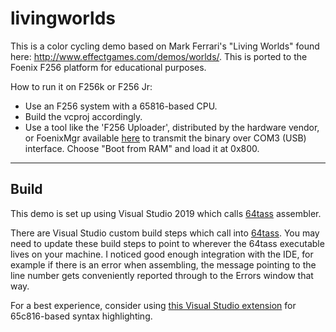 # livingworlds
This is a color cycling demo based on Mark Ferrari's "Living Worlds" found here: http://www.effectgames.com/demos/worlds/. This is ported to the Foenix F256 platform for educational purposes.

How to run it on F256k or F256 Jr:
  * Use an F256 system with a 65816-based CPU.
  * Build the vcproj accordingly.
  * Use a tool like the 'F256 Uploader', distributed by the hardware vendor, or FoenixMgr available [here](https://github.com/pweingar/FoenixMgr) to transmit the binary over COM3 (USB) interface. Choose "Boot from RAM" and load it at 0x800.

-----

## Build

This demo is set up using Visual Studio 2019 which calls [64tass](https://tass64.sourceforge.net) assembler.

There are Visual Studio custom build steps which call into [64tass](https://tass64.sourceforge.net). You may need to update these build steps to point to wherever the 64tass executable lives on your machine. I noticed good enough integration with the IDE, for example if there is an error when assembling, the message pointing to the line number gets conveniently reported through to the Errors window that way.

For a best experience, consider using [this Visual Studio extension](https://github.com/clandrew/vscolorize65c816) for 65c816-based syntax highlighting.
